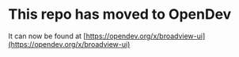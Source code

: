 # This repo has moved to OpenDev

It can now be found at [https://opendev.org/x/broadview-ui](https://opendev.org/x/broadview-ui)
